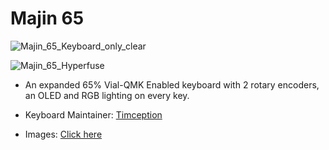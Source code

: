 # Majin 65

![Majin_65_Keyboard_only_clear](https://github.com/user-attachments/assets/23519f34-4ceb-487f-8032-ca6ab3972af9)

![Majin_65_Hyperfuse](https://github.com/user-attachments/assets/49c31ff2-3b1a-422b-a9de-124cab3d9edd)


* An expanded 65% Vial-QMK Enabled keyboard with 2 rotary encoders, an OLED and RGB lighting on every key.


* Keyboard Maintainer: [Timception](https://github.com/Timception)
* Images: [Click here](https://instagram.com/majin.keyboards)
